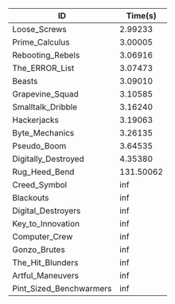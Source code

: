 |ID|Time(s)|
|-|-|
|Loose_Screws|2.99233|
|Prime_Calculus|3.00005|
|Rebooting_Rebels|3.06916|
|The_ERROR_List|3.07473|
|Beasts|3.09010|
|Grapevine_Squad|3.10585|
|Smalltalk_Dribble|3.16240|
|Hackerjacks|3.19063|
|Byte_Mechanics|3.26135|
|Pseudo_Boom|3.64535|
|Digitally_Destroyed|4.35380|
|Rug_Heed_Bend|131.50062|
|Creed_Symbol|inf|
|Blackouts|inf|
|Digital_Destroyers|inf|
|Key_to_Innovation|inf|
|Computer_Crew|inf|
|Gonzo_Brutes|inf|
|The_Hit_Blunders|inf|
|Artful_Maneuvers|inf|
|Pint_Sized_Benchwarmers|inf|
